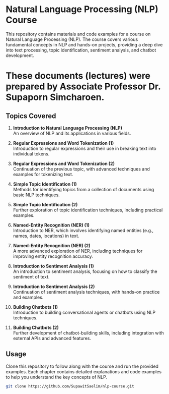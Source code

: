 # Natural Language Processing (NLP) Course

This repository contains materials and code examples for a course on Natural Language Processing (NLP). The course covers various fundamental concepts in NLP and hands-on projects, providing a deep dive into text processing, topic identification, sentiment analysis, and chatbot development.
# These documents (lectures) were prepared by Associate Professor Dr. Supaporn Simcharoen.

## Topics Covered

1. **Introduction to Natural Language Processing (NLP)**  
   An overview of NLP and its applications in various fields.

2. **Regular Expressions and Word Tokenization (1)**  
   Introduction to regular expressions and their use in breaking text into individual tokens.

3. **Regular Expressions and Word Tokenization (2)**  
   Continuation of the previous topic, with advanced techniques and examples for tokenizing text.

4. **Simple Topic Identification (1)**  
   Methods for identifying topics from a collection of documents using basic NLP techniques.

5. **Simple Topic Identification (2)**  
   Further exploration of topic identification techniques, including practical examples.

6. **Named-Entity Recognition (NER) (1)**  
   Introduction to NER, which involves identifying named entities (e.g., names, dates, locations) in text.

7. **Named-Entity Recognition (NER) (2)**  
   A more advanced exploration of NER, including techniques for improving entity recognition accuracy.

8. **Introduction to Sentiment Analysis (1)**  
    An introduction to sentiment analysis, focusing on how to classify the sentiment of text.

9. **Introduction to Sentiment Analysis (2)**  
    Continuation of sentiment analysis techniques, with hands-on practice and examples.

10. **Building Chatbots (1)**  
    Introduction to building conversational agents or chatbots using NLP techniques.

11. **Building Chatbots (2)**  
    Further development of chatbot-building skills, including integration with external APIs and advanced features.

## Usage

Clone this repository to follow along with the course and run the provided examples. Each chapter contains detailed explanations and code examples to help you understand the key concepts of NLP.

```bash
git clone https://github.com/SupawitSaelim/nlp-course.git
